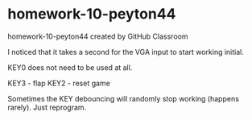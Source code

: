 # homework-10-peyton44
homework-10-peyton44 created by GitHub Classroom

I noticed that it takes a second for the VGA input to start working initial. 

KEY0 does not need to be used at all. 

KEY3 - flap
KEY2 - reset game

Sometimes the KEY debouncing will randomly stop working (happens rarely). Just reprogram. 
